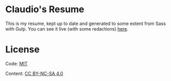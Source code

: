 # Claudio's Resume

This is my resume, kept up to date and generated to some extent from Sass with Gulp. You can see it live (with some redactions) [here](https://claudiopro.github.io/resume/).

# License

Code: [MIT](http://opensource.org/licenses/MIT)

Content: [CC BY-NC-SA 4.0](http://creativecommons.org/licenses/by-nc-sa/4.0/)
